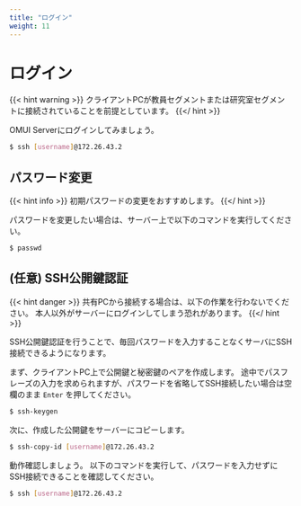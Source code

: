 ```yaml
---
title: "ログイン"
weight: 11
---
```


# ログイン

{{< hint warning >}}
クライアントPCが教員セグメントまたは研究室セグメントに接続されていることを前提としています。
{{</ hint >}}

OMUI Serverにログインしてみましょう。

```bash
$ ssh [username]@172.26.43.2
```

## パスワード変更

{{< hint info >}}
初期パスワードの変更をおすすめします。
{{</ hint >}}

パスワードを変更したい場合は、サーバー上で以下のコマンドを実行してください。

```bash
$ passwd
```

## (任意) SSH公開鍵認証

{{< hint danger >}}
共有PCから接続する場合は、以下の作業を行わないでください。
本人以外がサーバーにログインしてしまう恐れがあります。
{{</ hint >}}

SSH公開鍵認証を行うことで、毎回パスワードを入力することなくサーバにSSH接続できるようになります。

まず、クライアントPC上で公開鍵と秘密鍵のペアを作成します。
途中でパスフレーズの入力を求められますが、パスワードを省略してSSH接続したい場合は空欄のまま `Enter` を押してください。

```bash
$ ssh-keygen
```

次に、作成した公開鍵をサーバーにコピーします。

```bash
$ ssh-copy-id [username]@172.26.43.2
```

動作確認しましょう。
以下のコマンドを実行して、パスワードを入力せずにSSH接続できることを確認してください。

```bash
$ ssh [username]@172.26.43.2
```